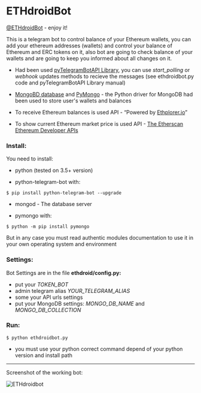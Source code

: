 # ETHdroidBot

[@ETHdroidBot](https://t.me/ETHdroidBot "@ETHdroidBot") - enjoy it!

This is a telegram bot to control balance of your Ethereum wallets, you can add your ethereum addresses (wallets)
 and control your balance of Ethereum and ERC tokens on it, also bot are going to check balance of your
 wallets and are going to keep you informed about all changes on it.
 
 
* Had been used [pyTelegramBotAPI Library](https://github.com/eternnoir/pyTelegramBotAPI "pyTelegramBotAPI Library GitHub Repository"), 
you can use *start_polling* or *webhook* updates methods to recieve the messages (see ethdroidbot.py code and pyTelegramBotAPI Library manual)

* [MongoBD database](https://github.com/mongodb/mongo) and [PyMongo](https://github.com/mongodb/mongo-python-driver "PyMongo") - the Python driver for MongoDB had been used
to store user's wallets and balances

* To receive Ethereum balances is used API - “Powered by [Ethplorer.io](https://ethplorer.io/ "Ethplorer.io")” 

* To show current Ethereum market price is used API - [The Etherscan Ethereum Developer APIs](https://etherscan.io/apis "The Etherscan Ethereum Developer APIs")

### Install:

You need to install:

+ python (tested on 3.5+ version)
 
+ python-telegram-bot with:

`$ pip install python-telegram-bot --upgrade`

+ mongod - The database server

+ pymongo with:

`$ python -m pip install pymongo`

But in any case you must read authentic modules documentation to use it in your own operating system
 and environment
 
### Settings:

Bot Settings are in the file **ethdroid/config.py:**

* put your *TOKEN_BOT*
* admin telegram alias *YOUR_TELEGRAM_ALIAS*
* some your API urls settings
* put your MongoDB settings: *MONGO_DB_NAME* and *MONGO_DB_COLLECTION*

### Run:

`$ python ethdroidbot.py`

- you must use your python correct command depend of your python version and install path

---

Screenshot of the working bot:

![ETHdroidbot](ethdroidbot.png "ETHdroidbot")